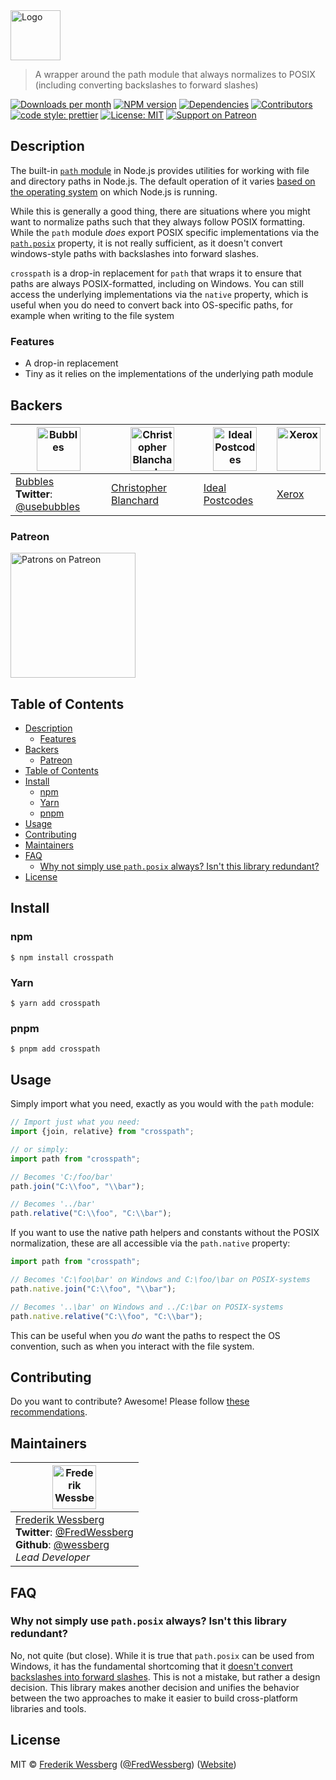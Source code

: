 <!-- SHADOW_SECTION_LOGO_START -->

<div><img alt="Logo" src="https://raw.githubusercontent.com/wessberg/crosspath/master/documentation/asset/logo.png" height="80"   /></div>

<!-- SHADOW_SECTION_LOGO_END -->

<!-- SHADOW_SECTION_DESCRIPTION_SHORT_START -->

> A wrapper around the path module that always normalizes to POSIX (including converting backslashes to forward slashes)

<!-- SHADOW_SECTION_DESCRIPTION_SHORT_END -->

<!-- SHADOW_SECTION_BADGES_START -->

<a href="https://npmcharts.com/compare/crosspath?minimal=true"><img alt="Downloads per month" src="https://img.shields.io/npm/dm/crosspath.svg"    /></a>
<a href="https://www.npmjs.com/package/crosspath"><img alt="NPM version" src="https://badge.fury.io/js/crosspath.svg"    /></a>
<a href="https://david-dm.org/wessberg/crosspath"><img alt="Dependencies" src="https://img.shields.io/david/wessberg%2Fcrosspath.svg"    /></a>
<a href="https://github.com/wessberg/crosspath/graphs/contributors"><img alt="Contributors" src="https://img.shields.io/github/contributors/wessberg%2Fcrosspath.svg"    /></a>
<a href="https://github.com/prettier/prettier"><img alt="code style: prettier" src="https://img.shields.io/badge/code_style-prettier-ff69b4.svg"    /></a>
<a href="https://opensource.org/licenses/MIT"><img alt="License: MIT" src="https://img.shields.io/badge/License-MIT-yellow.svg"    /></a>
<a href="https://www.patreon.com/bePatron?u=11315442"><img alt="Support on Patreon" src="https://img.shields.io/badge/patreon-donate-green.svg"    /></a>

<!-- SHADOW_SECTION_BADGES_END -->

<!-- SHADOW_SECTION_DESCRIPTION_LONG_START -->

## Description

<!-- SHADOW_SECTION_DESCRIPTION_LONG_END -->

The built-in [`path` module](https://nodejs.org/api/path.html) in Node.js provides utilities for working with file and directory paths in Node.js. The default operation
of it varies [based on the operating system](https://nodejs.org/api/path.html#path_windows_vs_posix) on which Node.js is running.

While this is generally a good thing, there are situations where you might want to normalize paths such that they always follow POSIX formatting.
While the `path` module _does_ export POSIX specific implementations via the [`path.posix`](https://nodejs.org/api/path.html#path_path_posix) property,
it is not really sufficient, as it doesn't convert windows-style paths with backslashes into forward slashes.

`crosspath` is a drop-in replacement for `path` that wraps it to ensure that paths are always POSIX-formatted, including on Windows.
You can still access the underlying implementations via the `native` property, which is useful when you do need to convert back into OS-specific
paths, for example when writing to the file system

<!-- SHADOW_SECTION_FEATURES_START -->

### Features

<!-- SHADOW_SECTION_FEATURES_END -->

- A drop-in replacement
- Tiny as it relies on the implementations of the underlying path module

<!-- SHADOW_SECTION_FEATURE_IMAGE_START -->

<!-- SHADOW_SECTION_FEATURE_IMAGE_END -->

<!-- SHADOW_SECTION_BACKERS_START -->

## Backers

| <a href="https://usebubbles.com"><img alt="Bubbles" src="https://uploads-ssl.webflow.com/5d682047c28b217055606673/5e5360be16879c1d0dca6514_icon-thin-128x128%402x.png" height="70"   /></a> | <a href="https://github.com/cblanc"><img alt="Christopher Blanchard" src="https://avatars0.githubusercontent.com/u/2160685?s=400&v=4" height="70"   /></a> | <a href="https://github.com/ideal-postcodes"><img alt="Ideal Postcodes" src="https://avatars.githubusercontent.com/u/4996310?s=200&v=4" height="70"   /></a> | <a href="https://www.xerox.com"><img alt="Xerox" src="https://avatars.githubusercontent.com/u/9158512?s=200&v=4" height="70"   /></a> |
| ------------------------------------------------------------------------------------------------------------------------------------------------------------------------------------------- | ---------------------------------------------------------------------------------------------------------------------------------------------------------- | ------------------------------------------------------------------------------------------------------------------------------------------------------------ | ------------------------------------------------------------------------------------------------------------------------------------- |
| [Bubbles](https://usebubbles.com)<br><strong>Twitter</strong>: [@usebubbles](https://twitter.com/usebubbles)                                                                                | [Christopher Blanchard](https://github.com/cblanc)                                                                                                         | [Ideal Postcodes](https://github.com/ideal-postcodes)                                                                                                        | [Xerox](https://www.xerox.com)                                                                                                        |

### Patreon

<a href="https://www.patreon.com/bePatron?u=11315442"><img alt="Patrons on Patreon" src="https://img.shields.io/endpoint.svg?url=https%3A%2F%2Fshieldsio-patreon.vercel.app%2Fapi%3Fusername%3Dwessberg%26type%3Dpatrons"  width="200"  /></a>

<!-- SHADOW_SECTION_BACKERS_END -->

<!-- SHADOW_SECTION_TOC_START -->

## Table of Contents

- [Description](#description)
  - [Features](#features)
- [Backers](#backers)
  - [Patreon](#patreon)
- [Table of Contents](#table-of-contents)
- [Install](#install)
  - [npm](#npm)
  - [Yarn](#yarn)
  - [pnpm](#pnpm)
- [Usage](#usage)
- [Contributing](#contributing)
- [Maintainers](#maintainers)
- [FAQ](#faq)
  - [Why not simply use `path.posix` always? Isn't this library redundant?](#why-not-simply-use-pathposix-always-isnt-this-library-redundant)
- [License](#license)

<!-- SHADOW_SECTION_TOC_END -->

<!-- SHADOW_SECTION_INSTALL_START -->

## Install

### npm

```
$ npm install crosspath
```

### Yarn

```
$ yarn add crosspath
```

### pnpm

```
$ pnpm add crosspath
```

<!-- SHADOW_SECTION_INSTALL_END -->

<!-- SHADOW_SECTION_USAGE_START -->

## Usage

<!-- SHADOW_SECTION_USAGE_END -->

Simply import what you need, exactly as you would with the `path` module:

```ts
// Import just what you need:
import {join, relative} from "crosspath";

// or simply:
import path from "crosspath";

// Becomes 'C:/foo/bar'
path.join("C:\\foo", "\\bar");

// Becomes '../bar'
path.relative("C:\\foo", "C:\\bar");
```

If you want to use the native path helpers and constants without the POSIX normalization, these are all accessible
via the `path.native` property:

```ts
import path from "crosspath";

// Becomes 'C:\foo\bar' on Windows and C:\foo/\bar on POSIX-systems
path.native.join("C:\\foo", "\\bar");

// Becomes '..\bar' on Windows and ../C:\bar on POSIX-systems
path.native.relative("C:\\foo", "C:\\bar");
```

This can be useful when you _do_ want the paths to respect the OS convention, such as when you interact with the file system.

<!-- SHADOW_SECTION_CONTRIBUTING_START -->

## Contributing

Do you want to contribute? Awesome! Please follow [these recommendations](./CONTRIBUTING.md).

<!-- SHADOW_SECTION_CONTRIBUTING_END -->

<!-- SHADOW_SECTION_MAINTAINERS_START -->

## Maintainers

| <a href="mailto:frederikwessberg@hotmail.com"><img alt="Frederik Wessberg" src="https://avatars2.githubusercontent.com/u/20454213?s=460&v=4" height="70"   /></a>                                                                |
| -------------------------------------------------------------------------------------------------------------------------------------------------------------------------------------------------------------------------------- |
| [Frederik Wessberg](mailto:frederikwessberg@hotmail.com)<br><strong>Twitter</strong>: [@FredWessberg](https://twitter.com/FredWessberg)<br><strong>Github</strong>: [@wessberg](https://github.com/wessberg)<br>_Lead Developer_ |

<!-- SHADOW_SECTION_MAINTAINERS_END -->

<!-- SHADOW_SECTION_FAQ_START -->

## FAQ

<!-- SHADOW_SECTION_FAQ_END -->

### Why not simply use `path.posix` always? Isn't this library redundant?

No, not quite (but close). While it is true that `path.posix` can be used from Windows, it has the fundamental
shortcoming that it [doesn't convert backslashes into forward slashes](https://nodejs.org/api/path.html#path_path_normalize_path).
This is not a mistake, but rather a design decision. This library makes another decision and unifies the behavior between
the two approaches to make it easier to build cross-platform libraries and tools.

<!-- SHADOW_SECTION_LICENSE_START -->

## License

MIT © [Frederik Wessberg](mailto:frederikwessberg@hotmail.com) ([@FredWessberg](https://twitter.com/FredWessberg)) ([Website](https://github.com/wessberg))

<!-- SHADOW_SECTION_LICENSE_END -->

